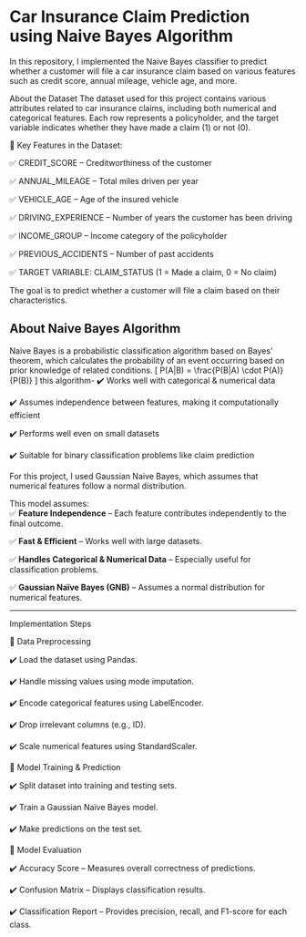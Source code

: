 #   Car Insurance Claim Prediction using Naive Bayes Algorithm

In this repository, I implemented the Naive Bayes classifier to predict whether a customer will file a car insurance claim based on various features such as credit score, annual mileage, vehicle age, and more.

 About the Dataset
The dataset used for this project contains various attributes related to car insurance claims, including both numerical and categorical features. Each row represents a policyholder, and the target variable indicates whether they have made a claim (1) or not (0).

🔹 Key Features in the Dataset:

✅ CREDIT_SCORE – Creditworthiness of the customer

✅ ANNUAL_MILEAGE – Total miles driven per year

✅ VEHICLE_AGE – Age of the insured vehicle

✅ DRIVING_EXPERIENCE – Number of years the customer has been driving

✅ INCOME_GROUP – Income category of the policyholder

✅ PREVIOUS_ACCIDENTS – Number of past accidents

✅ TARGET VARIABLE: CLAIM_STATUS (1 = Made a claim, 0 = No claim)

The goal is to predict whether a customer will file a claim based on their characteristics.


##  **About Naive Bayes Algorithm**  
Naive Bayes is a probabilistic classification algorithm based on Bayes’ theorem, which calculates the probability of an event occurring based on prior knowledge of related conditions.
\[
P(A|B) = \frac{P(B|A) \cdot P(A)}{P(B)}
\]
this algorithm-
✔️ Works well with categorical & numerical data

✔️ Assumes independence between features, making it computationally efficient

✔️ Performs well even on small datasets

✔️ Suitable for binary classification problems like claim prediction

For this project, I used Gaussian Naive Bayes, which assumes that numerical features follow a normal distribution.

This model assumes:  
✅ **Feature Independence** – Each feature contributes independently to the final outcome.

✅ **Fast & Efficient** – Works well with large datasets.  

✅ **Handles Categorical & Numerical Data** – Especially useful for classification problems.

✅ **Gaussian Naïve Bayes (GNB)** – Assumes a normal distribution for numerical features.  

---
 Implementation Steps
 
🔹 Data Preprocessing

✔️ Load the dataset using Pandas.

✔️ Handle missing values using mode imputation.

✔️ Encode categorical features using LabelEncoder.

✔️ Drop irrelevant columns (e.g., ID).

✔️ Scale numerical features using StandardScaler.

🔹 Model Training & Prediction

✔️ Split dataset into training and testing sets.

✔️ Train a Gaussian Naïve Bayes model.

✔️ Make predictions on the test set.

🔹 Model Evaluation

✔️ Accuracy Score – Measures overall correctness of predictions.

✔️ Confusion Matrix – Displays classification results.

✔️ Classification Report – Provides precision, recall, and F1-score for each class.




